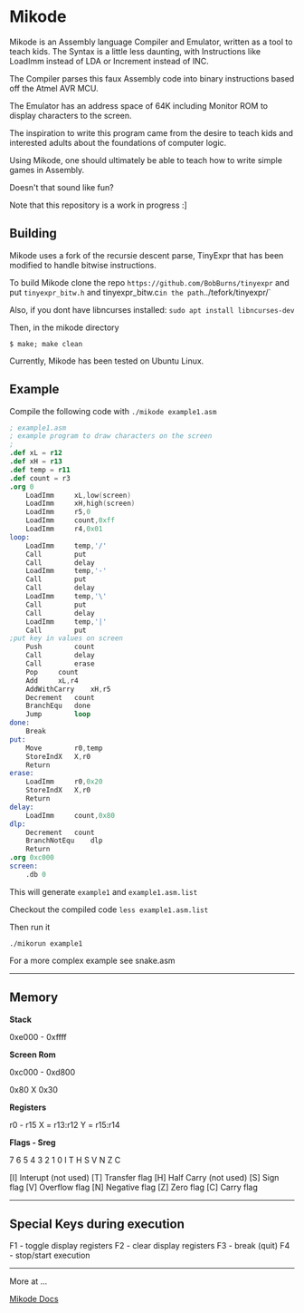 # Mikode

Mikode is an Assembly language Compiler and Emulator, written as a tool to teach kids.
The Syntax is a little less daunting, with Instructions like LoadImm
instead of LDA or Increment instead of INC.

The Compiler parses this faux Assembly code into binary instructions based off the Atmel
AVR MCU.

The Emulator has an address space of 64K including Monitor ROM to display characters to the screen.

The inspiration to write this program came from the desire to teach kids and interested adults about the foundations of computer logic.

Using Mikode, one should ultimately be able to teach how to write simple games in Assembly.

Doesn't that sound like fun?

Note that this repository is a work in progress :]

## Building

Mikode uses a fork of the recursie descent parse, TinyExpr that has been modified to handle bitwise instructions.

To build Mikode clone the repo `https://github.com/BobBurns/tinyexpr`
and put `tinyexpr_bitw.h` and tinyexpr_bitw.c` in the path `../tefork/tinyexpr/`

Also, if you dont have libncurses installed:
`sudo apt install libncurses-dev`

Then, in the mikode directory

`$ make; make clean`

Currently, Mikode has been tested on Ubuntu Linux.

## Example

Compile the following code with 
`./mikode example1.asm`

```s
; example1.asm
; example program to draw characters on the screen
; 
.def xL = r12
.def xH = r13
.def temp = r11
.def count = r3
.org 0
	LoadImm		xL,low(screen)
	LoadImm		xH,high(screen)
	LoadImm		r5,0
	LoadImm		count,0xff
	LoadImm		r4,0x01
loop:
	LoadImm		temp,'/'
	Call		put
	Call		delay
	LoadImm		temp,'-'
	Call		put
	Call		delay
	LoadImm		temp,'\'
	Call		put
	Call		delay
	LoadImm		temp,'|'
	Call		put
;put key in values on screen
	Push		count
	Call		delay
	Call		erase
	Pop		count
	Add		xL,r4
	AddWithCarry	xH,r5	
	Decrement	count
	BranchEqu	done
	Jump		loop
done:
	Break
put:
	Move		r0,temp
	StoreIndX	X,r0
	Return
erase:
	LoadImm		r0,0x20
	StoreIndX	X,r0
	Return
delay:
	LoadImm		count,0x80
dlp:	
	Decrement	count
	BranchNotEqu	dlp
	Return
.org 0xc000
screen:
	.db 0


```

This will generate `example1` and `example1.asm.list`

Checkout the compiled code `less example1.asm.list`

Then run it

`./mikorun example1`


For a more complex example see snake.asm

-------------------------------------------------

## Memory

**Stack**

0xe000 - 0xffff

**Screen Rom**

0xc000 - 0xd800

0x80 X 0x30

**Registers**

r0 - r15
X = r13:r12
Y = r15:r14

**Flags - Sreg**

7 6 5 4 3 2 1 0
I T H S V N Z C

[I] Interupt (not used)
[T] Transfer flag
[H] Half Carry (not used)
[S] Sign flag
[V] Overflow flag
[N] Negative flag
[Z] Zero flag
[C] Carry flag

------------------------------------------------

## Special Keys during execution

F1 - toggle display registers
F2 - clear display registers
F3 - break (quit)
F4 - stop/start execution


------------------------------------------------

More at ...

[Mikode Docs](https://gitlab.com/bobburns/basm/wikis/Mikode-Documentation)
